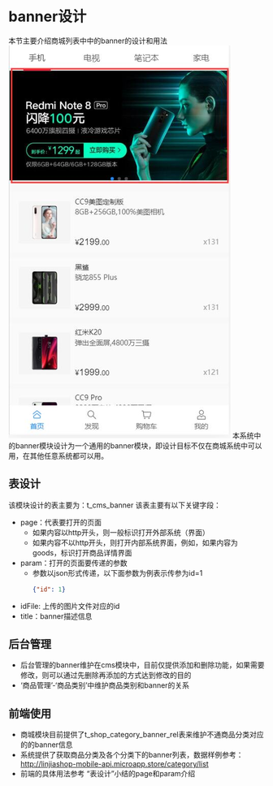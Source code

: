 # banner设计
本节主要介绍商城列表中中的banner的设计和用法
![banner](../img/banner.jpg)
本系统中的banner模块设计为一个通用的banner模块，即设计目标不仅在商城系统中可以用，在其他任意系统都可以用。

## 表设计
该模块设计的表主要为：t_cms_banner
该表主要有以下关键字段：
- page：代表要打开的页面
    - 如果内容以http开头，则一般标识打开外部系统（界面）
    - 如果内容不以http开头，则打开内部系统界面，例如，如果内容为goods，标识打开商品详情界面
 - param：打开的页面要传递的参数
    - 参数以json形式传递，以下面参数为例表示传参为id=1
        ```json
        {"id": 1}
        ```    
- idFile: 上传的图片文件对应的id        
- title：banner描述信息
## 后台管理
- 后台管理的banner维护在cms模块中，目前仅提供添加和删除功能，如果需要修改，则可以通过先删除再添加的方式达到修改的目的
- ‘商品管理’-‘商品类别’中维护商品类别和banner的关系
## 前端使用
- 商城模块目前提供了t_shop_category_banner_rel表来维护不通商品分类对应的的banner信息
- 系统提供了获取商品分类及各个分类下的banner列表，数据样例参考：http://linjiashop-mobile-api.microapp.store/category/list
- 前端的具体用法参考 “表设计”小结的page和param介绍
